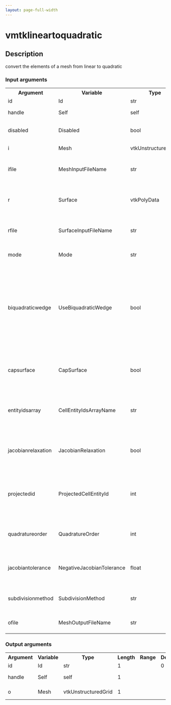 ```yaml
---
layout: page-full-width
---
```

<h1>vmtklineartoquadratic</h1>
<h2>Description</h2>
convert the elements of a mesh from linear to quadratic
<h3>Input arguments</h3>
<table class="vmtkscripts">
<tr>
<th>Argument</th><th>Variable</th><th>Type</th><th>Length</th><th>Range</th><th>Default</th><th>Description</th>
</tr>
<tr><td>id</td><td>Id</td><td>str</td><td>1</td><td></td><td>0</td><td>script id</td>
</tr>
<tr><td>handle</td><td>Self</td><td>self</td><td>1</td><td></td><td></td><td>handle to self</td>
</tr>
<tr><td>disabled</td><td>Disabled</td><td>bool</td><td>1</td><td></td><td>0</td><td>disable execution and piping</td>
</tr>
<tr><td>i</td><td>Mesh</td><td>vtkUnstructuredGrid</td><td>1</td><td></td><td></td><td>the input mesh</td>
</tr>
<tr><td>ifile</td><td>MeshInputFileName</td><td>str</td><td>1</td><td></td><td></td><td>filename for the default Mesh reader</td>
</tr>
<tr><td>r</td><td>Surface</td><td>vtkPolyData</td><td>1</td><td></td><td></td><td>the reference surface to project nodes onto</td>
</tr>
<tr><td>rfile</td><td>SurfaceInputFileName</td><td>str</td><td>1</td><td></td><td></td><td>filename for the default Surface reader</td>
</tr>
<tr><td>mode</td><td>Mode</td><td>str</td><td>1</td><td>["volume","surface"]</td><td>volume</td><td>kind of elements to work with</td>
</tr>
<tr><td>biquadraticwedge</td><td>UseBiquadraticWedge</td><td>bool</td><td>1</td><td></td><td>True</td><td>if on, convert linear wedges to 18-noded biquadratic quadratic wedges, otherwise use 15-noded quadratic wedges</td>
</tr>
<tr><td>capsurface</td><td>CapSurface</td><td>bool</td><td>1</td><td></td><td>False</td><td>if on, cap the reference surface before projecting</td>
</tr>
<tr><td>entityidsarray</td><td>CellEntityIdsArrayName</td><td>str</td><td>1</td><td></td><td>None</td><td>name of the array where entity ids relative to cells are stored</td>
</tr>
<tr><td>jacobianrelaxation</td><td>JacobianRelaxation</td><td>bool</td><td>1</td><td></td><td>0.0</td><td>if on, relax projected nodes until Jacobians are all positive</td>
</tr>
<tr><td>projectedid</td><td>ProjectedCellEntityId</td><td>int</td><td>1</td><td></td><td>1</td><td>id of the entity that is to be projected onto the reference surface</td>
</tr>
<tr><td>quadratureorder</td><td>QuadratureOrder</td><td>int</td><td>1</td><td></td><td>10</td><td>quadrature order for checking negative Jacobians</td>
</tr>
<tr><td>jacobiantolerance</td><td>NegativeJacobianTolerance</td><td>float</td><td>1</td><td></td><td>0.0</td><td>tolerance for the evaluation of negative Jacobians</td>
</tr>
<tr><td>subdivisionmethod</td><td>SubdivisionMethod</td><td>str</td><td>1</td><td>["linear","butterfly"]</td><td>linear</td><td>subdivision method for surface elements</td>
</tr>
<tr><td>ofile</td><td>MeshOutputFileName</td><td>str</td><td>1</td><td></td><td></td><td>filename for the default Mesh writer</td>
</tr>
</table><h3>Output arguments</h3>
<table class="vmtkscripts">
<tr>
<th>Argument</th><th>Variable</th><th>Type</th><th>Length</th><th>Range</th><th>Default</th><th>Description</th>
</tr>
<tr><td>id</td><td>Id</td><td>str</td><td>1</td><td></td><td>0</td><td>script id</td>
</tr>
<tr><td>handle</td><td>Self</td><td>self</td><td>1</td><td></td><td></td><td>handle to self</td>
</tr>
<tr><td>o</td><td>Mesh</td><td>vtkUnstructuredGrid</td><td>1</td><td></td><td></td><td>the output mesh</td>
</tr>
</table>
